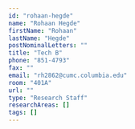 ```yaml
---
id: "rohaan-hegde"
name: "Rohaan Hegde"
firstName: "Rohaan"
lastName: "Hegde"
postNominalLetters: ""
title: "Tech B"
phone: "851-4793"
fax: ""
email: "rh2862@cumc.columbia.edu"
room: "401A"
url: ""
type: "Research Staff"
researchAreas: []
tags: []
---
```

